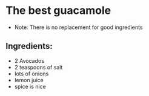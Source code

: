 # The best guacamole 
* Note: There is no replacement for good ingredients

## Ingredients:
- 2 Avocados
- 2 teaspoons of salt
- lots of onions
- lemon juice
- spice is nice
